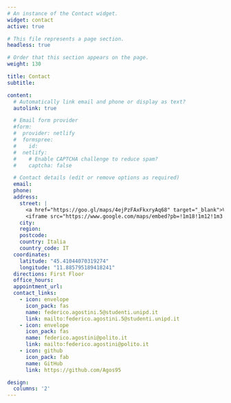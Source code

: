```yaml
---
# An instance of the Contact widget.
widget: contact
active: true

# This file represents a page section.
headless: true

# Order that this section appears on the page.
weight: 130

title: Contact
subtitle:

content:
  # Automatically link email and phone or display as text?
  autolink: true

  # Email form provider
  #form:
  #  provider: netlify
  #  formspree:
  #    id:
  #  netlify:
  #    # Enable CAPTCHA challenge to reduce spam?
  #    captcha: false

  # Contact details (edit or remove options as required)
  email:
  phone: 
  address:
    street: |
      <a href="https://goo.gl/maps/4ejPzFAxFkxryAq68" target="_blank">Via Leonardo Loredan, 10, 35131, Padova</a>
      <iframe src="https://www.google.com/maps/embed?pb=!1m18!1m12!1m3!1d660.9368211784295!2d11.885639971010015!3d45.41028991933228!2m3!1f0!2f0!3f0!3m2!1i1024!2i768!4f13.1!3m3!1m2!1s0x477eda5915d58d37%3A0xbed58e303d02315a!2sMuseum%20of%20the%20History%20of%20Physics!5e0!3m2!1sen!2sit!4v1668863004609!5m2!1sen!2sit" width="100%" height="350" style="border:0;" allowfullscreen="" loading="lazy" referrerpolicy="no-referrer-when-downgrade"></iframe>
    city:
    region:
    postcode:
    country: Italia
    country_code: IT
  coordinates:
    latitude: "45.41044070319274"
    longitude: "11.885795189418241"
  directions: First Floor
  office_hours:
  appointment_url:
  contact_links:
    - icon: envelope
      icon_pack: fas
      name: federico.agostini.5@studenti.unipd.it
      link: mailto:federico.agostini.5@studenti.unipd.it
    - icon: envelope
      icon_pack: fas
      name: federico.agostini@polito.it
      link: mailto:federico.agostini@polito.it
    - icon: github
      icon_pack: fab
      name: GitHub
      link: https://github.com/Agos95

design:
  columns: '2'
---
```

